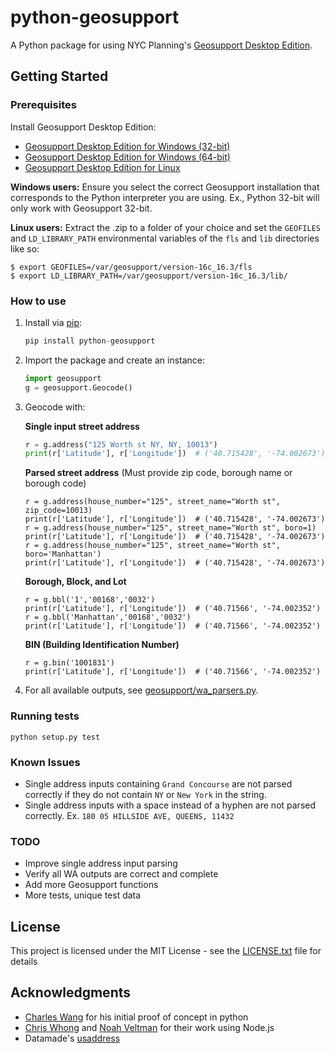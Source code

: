 # python-geosupport

A Python package for using NYC Planning's [Geosupport Desktop Edition](https://www1.nyc.gov/site/planning/data-maps/open-data/dwn-gde-home.page).



## Getting Started
### Prerequisites

Install Geosupport Desktop Edition:

   * [Geosupport Desktop Edition for Windows (32-bit)](https://www1.nyc.gov/assets/planning/download/zip/data-maps/open-data/gde16b.zip)
   * [Geosupport Desktop Edition for Windows (64-bit)](https://www1.nyc.gov/assets/planning/download/zip/data-maps/open-data/gde6416b.zip)
   * [Geosupport Desktop Edition for Linux](https://www1.nyc.gov/assets/planning/download/zip/data-maps/open-data/gdelx16b.zip)

**Windows users:** Ensure you select the correct Geosupport installation that corresponds to the Python interpreter you are using. Ex., Python 32-bit will only work with Geosupport 32-bit.

**Linux users:** Extract the .zip to a folder of your choice and set the ``GEOFILES`` and ``LD_LIBRARY_PATH`` environmental variables of the ``fls`` and ``lib`` directories like so:

```shell
$ export GEOFILES=/var/geosupport/version-16c_16.3/fls
$ export LD_LIBRARY_PATH=/var/geosupport/version-16c_16.3/lib/
```

### How to use
1. Install via [pip](https://pip.readthedocs.io/en/latest/quickstart.html):
    ```python
    pip install python-geosupport
    ```

2. Import the package and create an instance:
    ```python
    import geosupport
    g = geosupport.Geocode()
    ```

3. Geocode with:

    **Single input street address**
    ```python
    r = g.address("125 Worth st NY, NY, 10013")
    print(r['Latitude'], r['Longitude'])  # ('40.715428', '-74.002673')
    ```

    **Parsed street address** (Must provide zip code, borough name or borough code)
    ```
    r = g.address(house_number="125", street_name="Worth st", zip_code=10013)
    print(r['Latitude'], r['Longitude'])  # ('40.715428', '-74.002673')
    r = g.address(house_number="125", street_name="Worth st", boro=1)
    print(r['Latitude'], r['Longitude'])  # ('40.715428', '-74.002673')
    r = g.address(house_number="125", street_name="Worth st", boro='Manhattan')
    print(r['Latitude'], r['Longitude'])  # ('40.715428', '-74.002673')
    ```

    **Borough, Block, and Lot**
    ```
    r = g.bbl('1','00168','0032')
    print(r['Latitude'], r['Longitude'])  # ('40.71566', '-74.002352')
    r = g.bbl('Manhattan','00168','0032')
    print(r['Latitude'], r['Longitude'])  # ('40.71566', '-74.002352')
    ```
    **BIN (Building Identification Number)**
    ```
    r = g.bin('1001831')
    print(r['Latitude'], r['Longitude'])  # ('40.71566', '-74.002352')
    ```

4. For all available outputs, see [geosupport/wa_parsers.py](https://github.com/ishiland/python-geosupport/tree/master/geosupport/wa_parsers.py).

### Running tests
```
python setup.py test
```

### Known Issues
* Single address inputs containing `Grand Concourse`  are not parsed correctly if they do not contain `NY` or `New York` in the string.
* Single address inputs with a space instead of a hyphen are not parsed correctly. Ex. `180 05 HILLSIDE AVE, QUEENS, 11432`

### TODO
* Improve single address input parsing
* Verify all WA outputs are correct and complete
* Add more Geosupport functions
* More tests, unique test data

## License

This project is licensed under the MIT License - see the [LICENSE.txt](LICENSE.txt) file for details

## Acknowledgments

* [Charles Wang](https://github.com/CharlesKWang/NYC-Geocoder) for his initial proof of concept in python
* [Chris Whong](https://gist.github.com/chriswhong/2e5f0f41fc5d366ec902613251445b30) and [Noah Veltman](https://github.com/veltman/node-geosupport) for their work using Node.js
* Datamade's [usaddress](https://github.com/datamade/usaddress)
